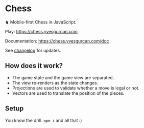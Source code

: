 # Chess

♞ Mobile-first Chess in JavaScript.

Play: https://chess.yvesgurcan.com.

Documentation: https://chess.yvesgurcan.com/doc

See [changelog](./CHANGELOG.md) for updates.

## How does it work?

-   The game state and the game view are separated.
-   The view re-renders as the state changes.
-   Projections are used to validate whether a move is legal or not.
-   Vectors are used to translate the position of the pieces.

## Setup

You know the drill. `npm i` and all that :)
